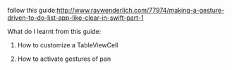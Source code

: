 follow this guide:http://www.raywenderlich.com/77974/making-a-gesture-driven-to-do-list-app-like-clear-in-swift-part-1


What do I learnt from this guide:


1. How to customize a TableViewCell 

2. How to activate gestures of pan
